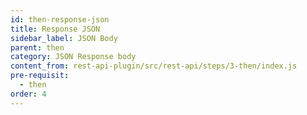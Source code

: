 ```yaml
---
id: then-response-json
title: Response JSON
sidebar_label: JSON Body
parent: then
category: JSON Response body
content_from: rest-api-plugin/src/rest-api/steps/3-then/index.js
pre-requisit:
  - then
order: 4
---
```



